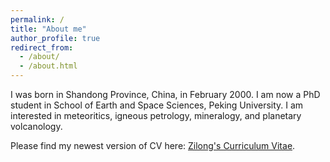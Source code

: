 ```yaml
---
permalink: /
title: "About me"
author_profile: true
redirect_from: 
  - /about/
  - /about.html
---
```


I was born in Shandong Province, China, in February 2000. I am now a PhD student in School of Earth and Space Sciences, Peking University. I am interested in meteoritics, igneous petrology, mineralogy, and planetary volcanology.

Please find my newest version of CV here: [Zilong's Curriculum Vitae](.../assets/main.pdf).
